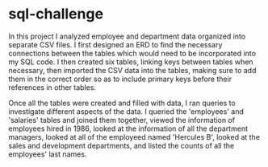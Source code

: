 # sql-challenge

In this project I analyzed employee and department data organized into separate CSV files. I first designed an ERD to find the necessary connections between the tables which would need to be incorporated into my SQL code. I then created six tables, linking keys between tables when necessary, then imported the CSV data into the tables, making sure to add them in the correct order so as to include primary keys before their references in other tables. 

Once all the tables were created and filled with data, I ran queries to investigate different aspects of the data. I queried the 'employees' and 'salaries' tables and joined them together, viewed the information of employees hired in 1986, looked at the information of all the department managers, looked at all of the employeed named 'Hercules B', looked at the sales and development departments, and listed the counts of all the employees' last names.
